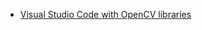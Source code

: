 
- [Visual Studio Code with OpenCV libraries](https://stackoverflow.com/questions/41843794/visual-studio-code-with-opencv-libraries)